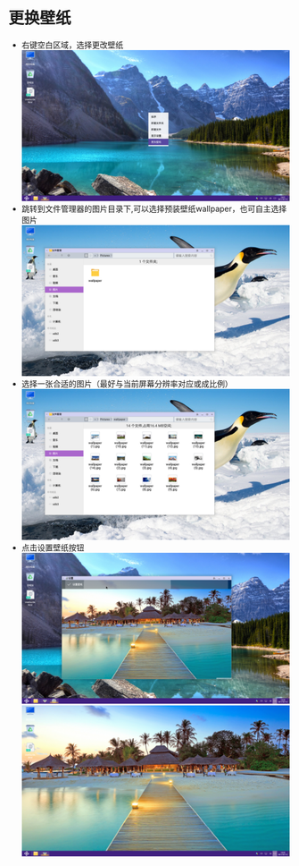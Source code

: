 # 更换壁纸

- 右键空白区域，选择更改壁纸
![](../pic/zhuomian/wallpaper1.png)
- 跳转到文件管理器的图片目录下,可以选择预装壁纸wallpaper，也可自主选择图片
![](../pic/zhuomian/wallpaper2-2.png)
- 选择一张合适的图片（最好与当前屏幕分辨率对应或成比例）
![](../pic/zhuomian/wallpaper3-2.png)
- 点击设置壁纸按钮
![](../pic/zhuomian/wallpaper4.png)
![](../pic/zhuomian/wallpaper5.png)
